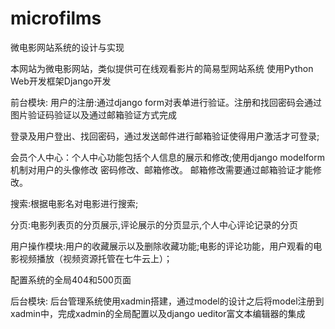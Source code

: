# microfilms
微电影网站系统的设计与实现

本网站为微电影网站，类似提供可在线观看影片的简易型网站系统
使用Python Web开发框架Django开发

前台模块:
用户的注册:通过django form对表单进行验证。注册和找回密码会通过图片验证码验证以及通过邮箱验证方式完成

登录及用户登出、找回密码，通过发送邮件进行邮箱验证使得用户激活才可登录;

会员个人中心：个人中心功能包括个人信息的展示和修改;使用django modelform机制对用户的头像修改 密码修改、邮箱修改。 邮箱修改需要通过邮箱验证才能修改。

搜索:根据电影名对电影进行搜索;

分页:电影列表页的分页展示,评论展示的分页显示,个人中心评论记录的分页

用户操作模块:用户的收藏展示以及删除收藏功能;电影的评论功能，用户观看的电影视频播放（视频资源托管在七牛云上）；

配置系统的全局404和500页面

后台模块:
后台管理系统使用xadmin搭建，通过model的设计之后将model注册到xadmin中，完成xadmin的全局配置以及django ueditor富文本编辑器的集成
